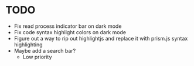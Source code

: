 # TODO

- Fix read process indicator bar on dark mode
- Fix code syntax highlight colors on dark mode
- Figure out a way to rip out highlightjs and replace it with prism.js syntax highlighting
- Maybe add a search bar?
  - Low priority
